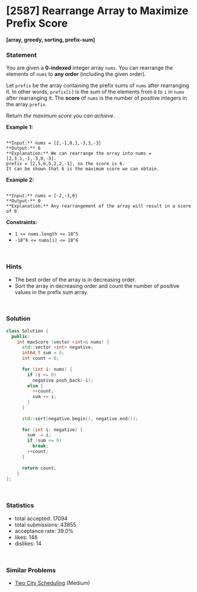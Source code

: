 # [2587] Rearrange Array to Maximize Prefix Score

**[array, greedy, sorting, prefix-sum]**

### Statement

You are given a **0-indexed** integer array `nums`. You can rearrange the elements of `nums` to **any order** (including the given order).

Let `prefix` be the array containing the prefix sums of `nums` after rearranging it. In other words, `prefix[i]` is the sum of the elements from `0` to `i` in `nums` after rearranging it. The **score** of `nums` is the number of positive integers in the array `prefix`.

Return *the maximum score you can achieve*.


**Example 1:**

```

**Input:** nums = [2,-1,0,1,-3,3,-3]
**Output:** 6
**Explanation:** We can rearrange the array into nums = [2,3,1,-1,-3,0,-3].
prefix = [2,5,6,5,2,2,-1], so the score is 6.
It can be shown that 6 is the maximum score we can obtain.

```

**Example 2:**

```

**Input:** nums = [-2,-3,0]
**Output:** 0
**Explanation:** Any rearrangement of the array will result in a score of 0.

```

**Constraints:**
* `1 <= nums.length <= 10^5`
* `-10^6 <= nums[i] <= 10^6`


<br />

### Hints

- The best order of the array is in decreasing order.
- Sort the array in decreasing order and count the number of positive values in the prefix sum array.

<br />

### Solution

```cpp
class Solution {
  public:
    int maxScore (vector <int>& nums) {
      std::vector <int> negative;
      int64_t sum = 0;
      int count = 0;
      
      for (int i: nums) {
        if (i <= 0)
          negative.push_back(-i);
        else {
          ++count;
          sum += i;
        }
      }
      
      std::sort(negative.begin(), negative.end());
      
      for (int i: negative) {
        sum -= i;
        if (sum <= 0)
          break;
        ++count;
      }
      
      return count;
    }
};
```

<br />

### Statistics

- total accepted: 17094
- total submissions: 43855
- acceptance rate: 39.0%
- likes: 148
- dislikes: 14

<br />

### Similar Problems

- [Two City Scheduling](https://leetcode.com/problems/two-city-scheduling) (Medium)

